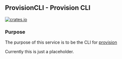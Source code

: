 ## ProvisionCLI - Provision CLI

[![crates.io](https://meritbadge.herokuapp.com/provision-cli)](https://crates.io/crates/provision-cli)

### Purpose

The purpose of this service is to be the CLI for [provision](https://crates.io/crates/provision)

Currently this is just a placeholder.
